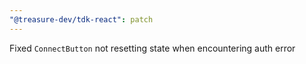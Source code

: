 ```yaml
---
"@treasure-dev/tdk-react": patch
---
```


Fixed `ConnectButton` not resetting state when encountering auth error
